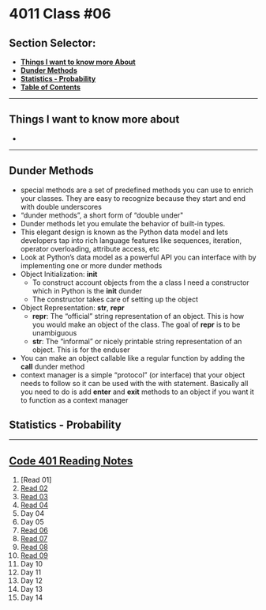# **4011 Class #06**

## **Section Selector**:
  - [**Things I want to know more About**](#things-i-want-to-know-more-about)
  - [**Dunder Methods**](#dunder-methods)
  - [**Statistics - Probability**](#statistics---probability)
  - [**Table of Contents**](#code-401-reading-notes)

---

## **Things I want to know more about**
- 


---

## **Dunder Methods**
- special methods are a set of predefined methods you can use to enrich your classes. They are easy to recognize because they start and end with double underscores
- “dunder methods”, a short form of “double under"
- Dunder methods let you emulate the behavior of built-in types.
- This elegant design is known as the Python data model and lets developers tap into rich language features like sequences, iteration, operator overloading, attribute access, etc
- Look at Python’s data model as a powerful API you can interface with by implementing one or more dunder methods
- Object Initialization: __init__
  - To construct account objects from the a class I need a constructor which in Python is the __init__ dunder
  - The constructor takes care of setting up the object
- Object Representation: __str__, __repr__
  - __repr__: The “official” string representation of an object. This is how you would make an object of the class. The goal of __repr__ is to be unambiguous
  - __str__: The “informal” or nicely printable string representation of an object. This is for the enduser
- You can make an object callable like a regular function by adding the __call__ dunder method
- context manager is a simple “protocol” (or interface) that your object needs to follow so it can be used with the with statement. Basically all you need to do is add __enter__ and __exit__ methods to an object if you want it to function as a context manager


## **Statistics - Probability**
  
---

## [**Code 401 Reading Notes**](/401/401homepage.md)
  1. [Read 01]
  2. [Read 02](/401/read-02.md)
  3. [Read 03](/401/read-03.md)
  4. [Read 04](/401/read-04.md)
  5. Day 04
  6. Day 05
  7. [Read 06](/401/read-06.md)
  8. [Read 07](/401/read-07.md)
  9. [Read 08](/401/read-08.md)
  10. [Read 09](/401/read-09.md)
  11. Day 10
  12. Day 11
  13. Day 12
  14. Day 13
  15. Day 14
<!-- DrP E-Sign Up, Up, Down, Down, Left, Right, Left, Right, B, A, Start -->
